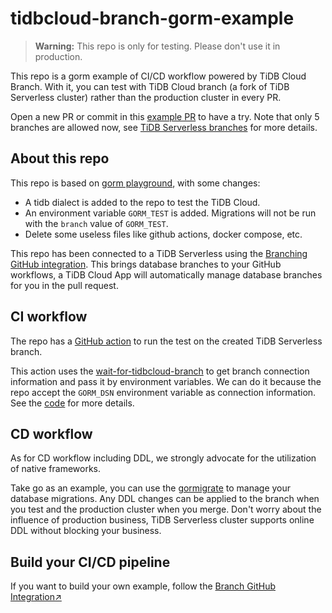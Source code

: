 # tidbcloud-branch-gorm-example

> **Warning:** This repo is only for testing. Please don't use it in production.

This repo is a gorm example of CI/CD workflow powered by TiDB Cloud Branch. With it, you can test with TiDB Cloud branch (a fork of TiDB Serverless cluster) rather than the production cluster in every PR.

Open a new PR or commit in this [example PR](https://github.com/shiyuhang0/tidbcloud-branch-gorm-example/pull/4) to have a try. Note that only 5 branches are allowed now, see [TiDB Serverless branches](https://docs.pingcap.com/tidbcloud/branch-overview) for more details.

## About this repo

This repo is based on [gorm playground](https://github.com/go-gorm/playground), with some changes:
- A tidb dialect is added to the repo to test the TiDB Cloud.
- An environment variable `GORM_TEST` is added. Migrations will not be run with the `branch` value of `GORM_TEST`.
- Delete some useless files like github actions, docker compose, etc.

This repo has been connected to a TiDB Serverless using the [Branching GitHub integration](https://docs.pingcap.com/tidbcloud/branch-github-integration). This brings database branches to your GitHub workflows, a TiDB Cloud App will automatically manage database branches for you in the pull request.

## CI workflow

The repo has a [GitHub action](./.github/workflows/tests.yml) to run the test on the created TiDB Serverless branch.

This action uses the [wait-for-tidbcloud-branch](https://github.com/tidbcloud/wait-for-tidbcloud-branch) to get branch connection information and pass it by environment variables. We can do it because the repo accept the `GORM_DSN` environment variable as connection information. See the [code](https://github.com/shiyuhang0/tidbcloud-branch-gorm-example/blob/9639f553418456fd1ebb1d933923fba131c98b6b/db.go#L52) for more details.

## CD workflow

As for CD workflow including DDL, we strongly advocate for the utilization of native frameworks.

Take go as an example, you can use the [gormigrate](https://github.com/go-gormigrate/gormigrate) to manage your database migrations. Any DDL changes can be applied to the branch when you test and the production cluster when you merge. Don't worry about the influence of production business, TiDB Serverless cluster supports online DDL without blocking your business.

## Build your CI/CD pipeline

If you want to build your own example, follow the [Branch GitHub Integration↗︎](https://docs.pingcap.com/tidbcloud/branch-github-integration)
